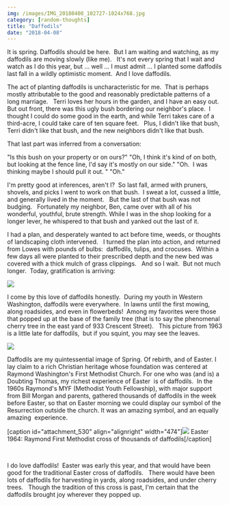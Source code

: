 ```yaml
---
img: /images/IMG_20180408_102727-1024x768.jpg
category: [random-thoughts]
title: "Daffodils"
date: "2018-04-08"
---
```


It is spring. Daffodils should be here.  But I am waiting and watching, as my daffodils are moving slowly (like me).   It's not every spring that I wait and watch as I do this year, but ... well ... I must admit ... I planted some daffodils last fall in a wildly optimistic moment.  And I love daffodils.

The act of planting daffodils is uncharacteristic for me.  That is perhaps mostly attributable to the good and reasonably predictable patterns of a long marriage.   Terri loves her hours in the garden, and I have an easy out.  But out front, there was this ugly bush bordering our neighbor's place.  I thought I could do some good in the earth, and while Terri takes care of a third-acre, I could take care of ten square feet.   Plus, I didn't like that bush, Terri didn't like that bush, and the new neighbors didn't like that bush.

That last part was inferred from a conversation:

"Is this bush on your property or on ours?" "Oh, I think it's kind of on both, but looking at the fence line, I'd say it's mostly on our side." "Oh.  I was thinking maybe I should pull it out. " "Oh."

I'm pretty good at inferences, aren't I?  So last fall, armed with pruners, shovels, and picks I went to work on that bush.  I sweat a lot, cussed a little, and generally lived in the moment.   But the last of that bush was not budging.   Fortunately my neighbor, Ben, came over with all of his wonderful, youthful, brute strength. While I was in the shop looking for a longer lever, he whispered to that bush and yanked out the last of it.

I had a plan, and desperately wanted to act before time, weeds, or thoughts of landscaping cloth intervened.   I turned the plan into action, and returned from Lowes with pounds of bulbs:  daffodils, tulips, and crocuses.  Within a few days all were planted to their prescribed depth and the new bed was covered with a thick mulch of grass clippings.   And so I wait.  But not much longer.  Today, gratification is arriving:

[![](/images/IMG_20180408_102727-1024x768.jpg)](http://blog.duanemcguire.com/wp-content/uploads/2018/04/IMG_20180408_102727.jpg)

I come by this love of daffodils honestly.  During my youth in Western Washington, daffodils were everywhere.  In lawns until the first mowing, along roadsides, and even in flowerbeds!  Among my favorites were those that popped up at the base of the family tree (that is to say the phenomenal cherry tree in the east yard of 933 Crescent Street).   This picture from 1963 is a little late for daffodils,  but if you squint, you may see the leaves.

[![](/images/CherryTree_preview.jpeg)](http://blog.duanemcguire.com/wp-content/uploads/2018/04/CherryTree_preview.jpeg)

Daffodils are my quintessential image of Spring. Of rebirth, and of Easter. I lay claim to a rich Christian heritage whose foundation was centered at Raymond Washington's First Methodist Church. For one who was (and is) a Doubting Thomas, my richest experience of Easter  is of daffodils.  In the 1960s Raymond's MYF (Methodist Youth Fellowship), with major support from Bill Morgan and parents, gathered thousands of daffodils in the week before Easter, so that on Easter morning we could display our symbol of the Resurrection outside the church. It was an amazing symbol, and an equally amazing  experience.

\[caption id="attachment\_530" align="alignright" width="474"\][![](/images/64-Raymond-Methodist-Easter-Daffodil-Cross-1024x699.jpg)](http://blog.duanemcguire.com/wp-content/uploads/2018/04/64-Raymond-Methodist-Easter-Daffodil-Cross.jpg) Easter 1964: Raymond First Methodist cross of thousands of daffodils\[/caption\]

 

I do love daffodils!  Easter was early this year, and that would have been good for the traditional Easter cross of daffodils.   There would have been lots of daffodils for harvesting in yards, along roadsides, and under cherry trees.   Though the tradition of this cross is past, I'm certain that the daffodils brought joy wherever they popped up.
